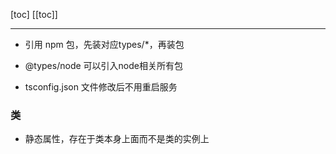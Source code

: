 [toc]
[[toc]]

---


- 引用 npm 包，先装对应types/*，再装包

- @types/node  可以引入node相关所有包

- tsconfig.json 文件修改后不用重启服务

### 类

- 静态属性，存在于类本身上面而不是类的实例上

